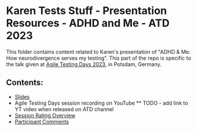 # Karen Tests Stuff - Presentation Resources - ADHD and Me - ATD 2023

This folder contains content related to Karen's presentation of "ADHD & Me: How neurodivergence serves my testing". This part of the repo is specific to the talk given at [Agile Testing Days 2023](https://agiletestingdays.com/), in Potsdam, Germany.

## Contents:

- [Slides](https://github.com/KarenTestsStuff/PresentationResources/blob/main/ADHD_and_Me/Agile_Testing_Days_2023/Slide_Deck.pdf)
- Agile Testing Days session recording on YouTube
  \*\* TODO - add link to YT video when released on ATD channel
- [Session Rating Overview](https://github.com/KarenTestsStuff/PresentationResources/blob/main/ADHD_and_Me/Agile_Testing_Days_2023/SessionRatingOverview.jpg)
- [Participant Comments](https://github.com/KarenTestsStuff/PresentationResources/blob/main/ADHD_and_Me/Agile_Testing_Days_2023/ParticipantComments.jpg)
